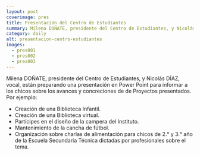 ```yaml
---
layout: post
coverimage: pres
title: Presentación del Centro de Estudiantes
summary: Milena DOÑATE, presidente del Centro de Estudiantes, y Nicolás DÍAZ, vocal, están preparando una presentación en Power Point para informar a los chicos sobre los avances y concreciones de de Proyectos presentados
category: daily
alt: presentacion-centro-estudiantes
images:
  - pres001
  - pres002
  - pres003
---
```


Milena DOÑATE, presidente del Centro de Estudiantes, y Nicolás DÍAZ, vocal, están preparando una presentación en Power Point para informar a los chicos sobre los avances y concreciones de de Proyectos presentados. Por ejemplo:
* Creación de una Biblioteca Infantil.
* Creación de una Biblioteca virtual.
* Partícipes en el diseño de la campera del Instituto.
* Mantenimiento de la cancha de fútbol.
* Organización sobre charlas de alimentación para chicos de 2.° y 3.° año de la Escuela Secundaria Técnica dictadas por profesionales sobre el tema.
